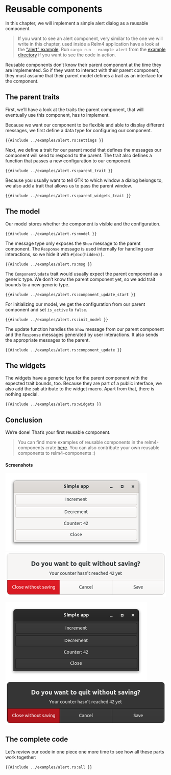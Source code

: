 # Reusable components

In this chapter, we will implement a simple alert dialog as a reusable component.

> If you want to see an alert component, very similar to the one we will write in this chapter, used inside a Relm4 application have a look at the [“alert” example](https://github.com/AaronErhardt/relm4/blob/main/relm4-examples/examples/alert.rs). Run `cargo run --example alert` from the [example directory](https://github.com/AaronErhardt/relm4/tree/main/relm4-examples) if you want to see the code in action.

Reusable components don’t know their parent component at the time they are implemented. So if they want to interact with their parent component, they must assume that their parent model defines a trait as an interface for the component.

## The parent traits

First, we’ll have a look at the traits the parent component, that will eventually use this component, has to implement.

Because we want our component to be flexible and able to display different messages, we first define a data type for configuring our component.

```rust,no_run,noplayground
{{#include ../examples/alert.rs:settings }}
```

Next, we define a trait for our parent model that defines the messages our component will send to respond to the parent. The trait also defines a function that passes a new configuration to our component.

```rust,no_run,noplayground
{{#include ../examples/alert.rs:parent_trait }}
```

Because you usually want to tell GTK to which window a dialog belongs to, we also add a trait that allows us to pass the parent window.

```rust,no_run,noplayground
{{#include ../examples/alert.rs:parent_widgets_trait }}
```

## The model

Our model stores whether the component is visible and the configuration.

```rust,no_run,noplayground
{{#include ../examples/alert.rs:model }}
```

The message type only exposes the `Show` message to the parent component. The `Response` message is used internally for handling user interactions, so we hide it with `#[doc(hidden)]`.

```rust,no_run,noplayground
{{#include ../examples/alert.rs:msg }}
```

The `ComponentUpdate` trait would usually expect the parent component as a generic type. We don’t know the parent component yet, so we add trait bounds to a new generic type.

```rust,no_run,noplayground
{{#include ../examples/alert.rs:component_update_start }}
```

For initializing our model, we get the configuration from our parent component and set `is_active` to `false`.

```rust,no_run,noplayground
{{#include ../examples/alert.rs:init_model }}
```

The update function handles the `Show` message from our parent component and the `Response` messages generated by user interactions. It also sends the appropriate messages to the parent.

```rust,no_run,noplayground
{{#include ../examples/alert.rs:component_update }}
```

## The widgets

The widgets have a generic type for the parent component with the expected trait bounds, too. Because they are part of a public interface, we also add the `pub` attribute to the widget macro. Apart from that, there is nothing special.

```rust,no_run,noplayground
{{#include ../examples/alert.rs:widgets }}
```

## Conclusion

We’re done! That’s your first reusable component.

> You can find more examples of reusable components in the relm4-components crate [here](https://github.com/AaronErhardt/relm4/tree/main/relm4-components). You can also contribute your own reusable components to relm4-components :)

#### Screenshots

![App screenshot light](img/screenshots/reusable-alert-light-1.png)
![App screenshot light](img/screenshots/reusable-alert-light-2.png)

![App screenshot dark](img/screenshots/reusable-alert-dark-1.png)
![App screenshot dark](img/screenshots/reusable-alert-dark-2.png)

## The complete code

Let’s review our code in one piece one more time to see how all these parts work together:

```rust,no_run,noplayground
{{#include ../examples/alert.rs:all }}
```
